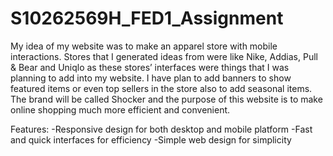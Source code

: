 # S10262569H_FED1_Assignment
My idea of my website was to make an apparel store with mobile interactions. Stores that I generated ideas from were like Nike, Addias, Pull & Bear and Uniqlo as these stores’ interfaces were things that I was planning to add into my website. I have plan to add banners to show featured items or even top sellers in the store also to add seasonal items. The brand will be called Shocker and the purpose of this website is to make online shopping much more efficient and convenient.

Features:
-Responsive design for both desktop and mobile platform
-Fast and quick interfaces for efficiency 
-Simple web design for simplicity
